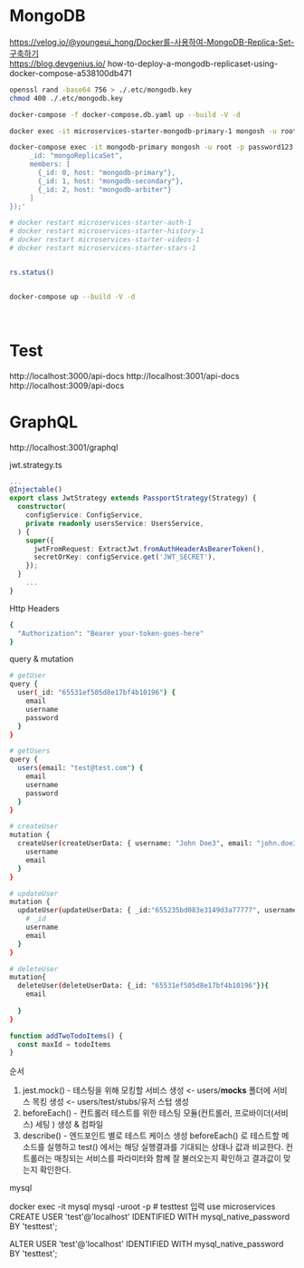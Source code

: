 # MongoDB

https://velog.io/@youngeui_hong/Docker를-사용하여-MongoDB-Replica-Set-구축하기 \
https://blog.devgenius.io/ how-to-deploy-a-mongodb-replicaset-using-docker-compose-a538100db471


```bash
openssl rand -base64 756 > ./.etc/mongodb.key
chmod 400 ./.etc/mongodb.key

docker-compose -f docker-compose.db.yaml up --build -V -d

docker exec -it microservices-starter-mongodb-primary-1 mongosh -u root -p password123 

docker-compose exec -it mongodb-primary mongosh -u root -p password123 --eval 'rs.initiate({
	 _id: "mongoReplicaSet",
	 members: [
	   {_id: 0, host: "mongodb-primary"},
	   {_id: 1, host: "mongodb-secondary"},
	   {_id: 2, host: "mongodb-arbiter"}
	 ]
});'

# docker restart microservices-starter-auth-1
# docker restart microservices-starter-history-1
# docker restart microservices-starter-videos-1
# docker restart microservices-starter-stars-1


rs.status()


docker-compose up --build -V -d
```

<br>

# Test

http://localhost:3000/api-docs
http://localhost:3001/api-docs
http://localhost:3009/api-docs



# GraphQL

http://localhost:3001/graphql



jwt.strategy.ts
```typescript 
...
@Injectable()
export class JwtStrategy extends PassportStrategy(Strategy) {
  constructor(
    configService: ConfigService,
    private readonly usersService: UsersService,
  ) {
    super({
      jwtFromRequest: ExtractJwt.fromAuthHeaderAsBearerToken(),
      secretOrKey: configService.get('JWT_SECRET'),
    });
  }
	...
}
```

Http Headers
```bash
{
  "Authorization": "Bearer your-token-goes-here"
}
```

query & mutation
```bash
# getUser
query {
  user(_id: "65531ef505d8e17bf4b10196") {
    email
    username
    password
  }
}

# getUsers
query {
  users(email: "test@test.com") {
    email
    username
    password
  }
}

# createUser
mutation {
  createUser(createUserData: { username: "John Doe3", email: "john.doe3@example.com", password: "abcd1234" }) {
    username
    email
  }
}

# updateUser
mutation {
  updateUser(updateUserData: { _id:"655235bd083e3149d3a77777", username: "John Doe", password: "abcd1234111" }) {
    # _id
    username
    email
  }
}

# deleteUser
mutation{
  deleteUser(deleteUserData: {_id: "65531ef505d8e17bf4b10196"}){
    email
    
  }
}


```



```typescript
function addTwoTodoItems() {
  const maxId = todoItems 
}
```


순서
1. jest.mock() - 테스팅을 위해 모킹할 서비스 생성 <- users/__mocks__ 폴더에 서비스 목킹 생성 <- users/test/stubs/유저 스텁 생성
2. beforeEach() - 컨트롤러 테스트를 위한 테스팅 모듈(컨트롤러, 프로바이더(서비스) 세팅 ) 생성 & 컴파일
3. describe() - 엔드포인트 별로 테스트 케이스 생성
beforeEach() 로 테스트할 메소드를 실행하고 test() 에서는 해당 실행결과를 기대되는 상태나 값과 비교한다.
컨트롤러는 매칭되는 서비스를 파라미터와 함께 잘 불러오는지 확인하고 결과값이 맞는지 확인한다.


mysql

docker exec -it mysql mysql -uroot -p  # testtest 입력
use microservices
CREATE USER 'test'@'localhost' IDENTIFIED WITH mysql_native_password BY 'testtest';


ALTER USER 'test'@'localhost' IDENTIFIED WITH mysql_native_password BY 'testtest';
